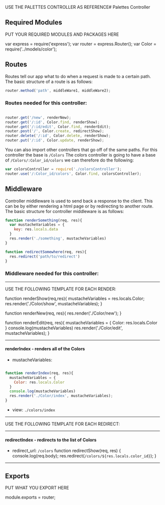 USE THE PALETTES CONTROLLER AS REFERENCE# Palettes Controller

## Required Modules
PUT YOUR REQUIRED MODULES AND PACKAGES HERE

var express = require('express');
var router = express.Router();
var Color = require('../models/color');

## Routes 
Routes tell our app what to do when a request is made to a certain path. The basic structure of a route is as follows:
```js 
router.method('path', middleWare1, middleWare2);
```
### Routes needed for this controller:
```js 

router.get('/new', renderNew);
router.get('/:id', Color.find, renderShow);
router.get('/:id/edit', Color.find, renderEdit);
router.post('/', Color.create, redirectShow);
router.delete('/:id', Color.delete, renderShow);
router.put('/:id', Color.update, renderShow);
```
You can also import other controllers that go off of the same paths. For this controller the base is `/Colors` The colors controller is going to have a base of `/Colors/:Color_id/colors` we can therefore do the following:
```js
var colorsController = require('./colorsController');
router.use('/:Color_id/colors', Color.find, colorsController);
```

## Middleware
Controller middleware is used to send back a response to the client. This can be by either rendering a html page or by redirecting to another route. The basic structure for controller middleware is as follows:
```js
function renderSomething(req, res){
  var mustacheVariables = {
    key: res.locals.data
  }
  res.render('./something', mustacheVariables)
}

function redirectSomewhere(req, res){
  res.redirect('path/to/redirect')
}
```

### Middleware needed for this controller:

---

USE THE FOLLOWING TEMPLATE FOR EACH RENDER:



function renderShow(req,res){
  mustacheVariables = res.locals.Color;
  res.render('./Color/show', mustacheVariables);
}

function renderNew(req, res){
  res.render('./Color/new');
}


function renderEdit(req, res){
    mustacheVariables = {
      Color: res.locals.Color
    }
    console.log(mustacheVariables)
    res.render('./Color/edit', mustacheVariables);
  }


---
#### renderIndex - renders all of the Colors
- mustacheVariables: 
```js

function renderIndex(req, res){
  mustacheVariables = {
    Color: res.locals.Color
  }
  console.log(mustacheVariables)
  res.render('./Color/index', mustacheVariables);
}

```
- view: `./colors/index`

---


USE THE FOLLOWING TEMPLATE FOR EACH REDIRECT:

---

#### redirectIndex - redirects to the list of Colors 
- redirect_url: `/colors`
function redirectShow(req, res) {
  console.log(req.body);
  res.redirect(`/colors/${res.locals.color_id}`);
}
---


## Exports
PUT WHAT YOU EXPORT HERE

module.exports = router;